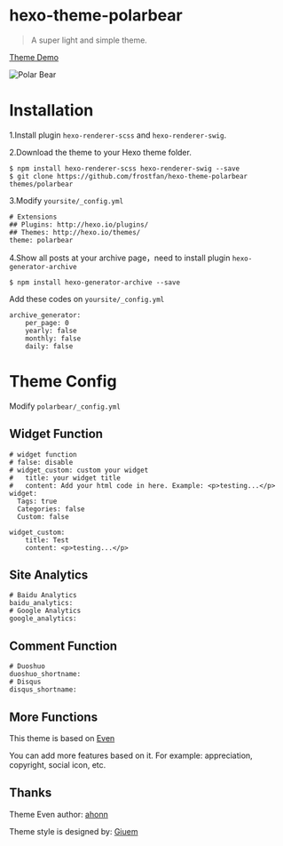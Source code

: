 # hexo-theme-polarbear

> A super light and simple theme.

[Theme Demo](https://d2fan.com)

![Polar Bear](https://wx3.sinaimg.cn/large/e942863dly1fd36foz16ij21kw0xwjxw.jpg)


# Installation

1.Install plugin `hexo-renderer-scss` and `hexo-renderer-swig`.

2.Download the theme to your Hexo theme folder.

```
$ npm install hexo-renderer-scss hexo-renderer-swig --save
$ git clone https://github.com/frostfan/hexo-theme-polarbear themes/polarbear
```

3.Modify `yoursite/_config.yml`

```
# Extensions
## Plugins: http://hexo.io/plugins/
## Themes: http://hexo.io/themes/
theme: polarbear
```

4.Show all posts at your archive page，need to install plugin `hexo-generator-archive`
```
$ npm install hexo-generator-archive --save
```

Add these codes on `yoursite/_config.yml`

```
archive_generator:
    per_page: 0
    yearly: false
    monthly: false
    daily: false
```
# Theme Config

Modify `polarbear/_config.yml`

## Widget Function

```
# widget function
# false: disable
# widget_custom: custom your widget
#   title: your widget title
#   content: Add your html code in here. Example: <p>testing...</p>
widget:
  Tags: true
  Categories: false
  Custom: false

widget_custom:
    title: Test
    content: <p>testing...</p>
```

## Site Analytics

```
# Baidu Analytics
baidu_analytics:
# Google Analytics
google_analytics:
```

## Comment Function

```
# Duoshuo
duoshuo_shortname:
# Disqus
disqus_shortname:
```

## More Functions
This theme is based on [Even](https://github.com/ahonn/hexo-theme-even)

You can add more features based on it. For example: appreciation, copyright, social icon, etc.

## Thanks

Theme Even author: [ahonn](http://www.ahonn.me/)

Theme style is designed by: [Giuem](https://www.giuem.com)
